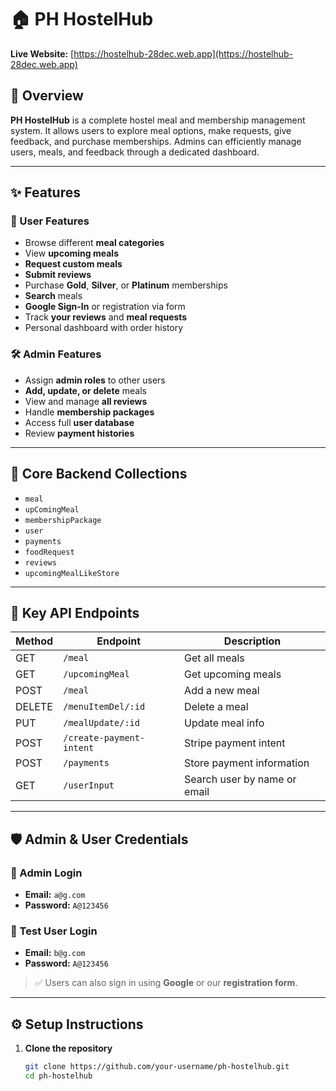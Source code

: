 # 🏠 PH HostelHub

**Live Website:** [https://hostelhub-28dec.web.app](https://hostelhub-28dec.web.app)

## 📌 Overview

**PH HostelHub** is a complete hostel meal and membership management system. It allows users to explore meal options, make requests, give feedback, and purchase memberships. Admins can efficiently manage users, meals, and feedback through a dedicated dashboard.

---

## ✨ Features

### 👥 User Features

- Browse different **meal categories**
- View **upcoming meals**
- **Request custom meals**
- **Submit reviews**
- Purchase **Gold**, **Silver**, or **Platinum** memberships
- **Search** meals
- **Google Sign-In** or registration via form
- Track **your reviews** and **meal requests**
- Personal dashboard with order history

### 🛠️ Admin Features

- Assign **admin roles** to other users
- **Add, update, or delete** meals
- View and manage **all reviews**
- Handle **membership packages**
- Access full **user database**
- Review **payment histories**

---

## 🧪 Core Backend Collections

- `meal`
- `upComingMeal`
- `membershipPackage`
- `user`
- `payments`
- `foodRequest`
- `reviews`
- `upcomingMealLikeStore`

---

## 📮 Key API Endpoints

| Method | Endpoint                   | Description                     |
|--------|----------------------------|---------------------------------|
| GET    | `/meal`                   | Get all meals                   |
| GET    | `/upcomingMeal`          | Get upcoming meals              |
| POST   | `/meal`                  | Add a new meal                  |
| DELETE | `/menuItemDel/:id`       | Delete a meal                   |
| PUT    | `/mealUpdate/:id`        | Update meal info                |
| POST   | `/create-payment-intent` | Stripe payment intent           |
| POST   | `/payments`              | Store payment information       |
| GET    | `/userInput`             | Search user by name or email    |

---

## 🛡️ Admin & User Credentials

### 🔐 Admin Login
- **Email:** `a@g.com`
- **Password:** `A@123456`

### 👤 Test User Login
- **Email:** `b@g.com`
- **Password:** `A@123456`

> ✅ Users can also sign in using **Google** or our **registration form**.

---

## ⚙️ Setup Instructions

1. **Clone the repository**
   ```bash
   git clone https://github.com/your-username/ph-hostelhub.git
   cd ph-hostelhub
